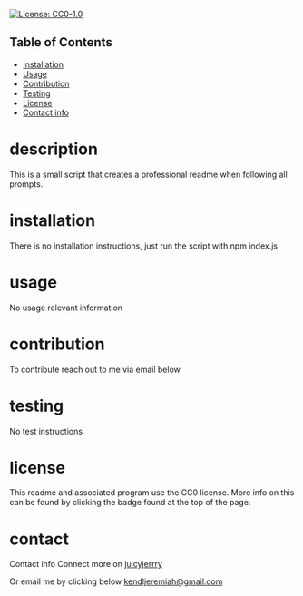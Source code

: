 
[![License: CC0-1.0](https://licensebuttons.net/l/zero/1.0/80x15.png)](http://creativecommons.org/publicdomain/zero/1.0/)        

## Table of Contents
* [Installation](#installation)
* [Usage](#usage)
* [Contribution](#contribution)
* [Testing](#testing)
* [License](#license)
* [Contact info](#contact)

# description
This is a small script that creates a professional readme when following all prompts.

# installation
There is no installation instructions, just run the script with npm index.js

# usage
No usage relevant information

# contribution
To contribute reach out to me via email below

# testing
No test instructions


# license
This readme and associated program use the CC0 license. More info on this can be found by clicking the badge found at the top of the page.

# contact
Contact info
Connect more on 
[juicyjerrry](https://github.com/juicyjerrry)

Or email me by clicking below
[kendljeremiah@gmail.com](mailto:kendljeremiah@gmail.com)


